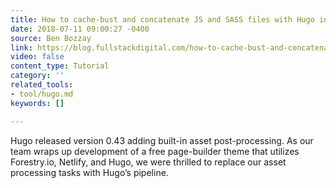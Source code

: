 ```yaml
---
title: How to cache-bust and concatenate JS and SASS files with Hugo in 2018
date: 2018-07-11 09:00:27 -0400
source: Ben Bozzay
link: https://blog.fullstackdigital.com/how-to-cache-bust-and-concatenate-js-and-sass-files-with-hugo-in-2018-9266fd3c411e
video: false
content_type: Tutorial
category: ''
related_tools:
- tool/hugo.md
keywords: []

---
```

Hugo released version 0.43 adding built-in asset post-processing. As our team wraps up development of a free page-builder theme that utilizes Forestry.io, Netlify, and Hugo, we were thrilled to replace our asset processing tasks with Hugo’s pipeline.